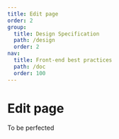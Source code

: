 ```yaml
---
title: Edit page
order: 2
group:
  title: Design Specification
  path: /design
  order: 2
nav:
  title: Front-end best practices
  path: /doc
  order: 100
---
```


# Edit page

To be perfected
